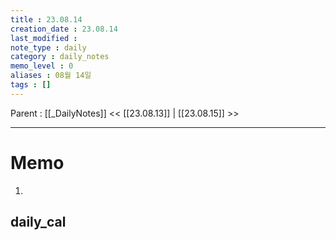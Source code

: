 ```yaml
---
title : 23.08.14
creation_date : 23.08.14
last_modified :
note_type : daily
category : daily_notes
memo_level : 0
aliases : 08월 14일
tags : []
---
```

Parent : [[_DailyNotes]]
<< [[23.08.13]] | [[23.08.15]] >>

---
# Memo

1.  

## daily_cal
